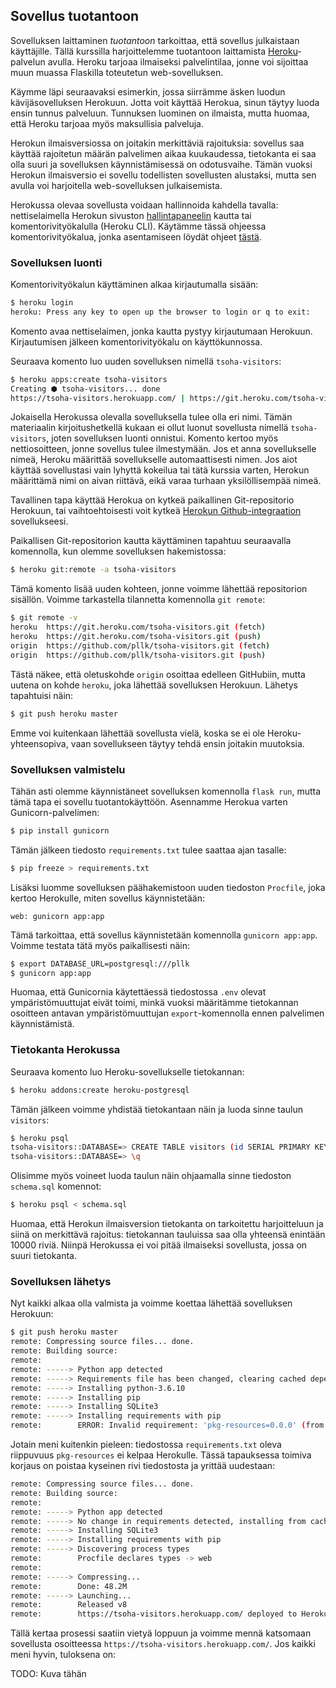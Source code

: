 ## Sovellus tuotantoon

Sovelluksen laittaminen _tuotantoon_ tarkoittaa, että sovellus julkaistaan käyttäjille. Tällä kurssilla harjoittelemme tuotantoon laittamista [Heroku](https://heroku.com/)-palvelun avulla. Heroku tarjoaa ilmaiseksi palvelintilaa, jonne voi sijoittaa muun muassa Flaskilla toteutetun web-sovelluksen.

Käymme läpi seuraavaksi esimerkin, jossa siirrämme äsken luodun kävijäsovelluksen Herokuun. Jotta voit käyttää Herokua, sinun täytyy luoda ensin tunnus palveluun. Tunnuksen luominen on ilmaista, mutta huomaa, että Heroku tarjoaa myös maksullisia palveluja.

Herokun ilmaisversiossa on joitakin merkittäviä rajoituksia: sovellus saa käyttää rajoitetun määrän palvelimen aikaa kuukaudessa, tietokanta ei saa olla suuri ja sovelluksen käynnistämisessä on odotusvaihe. Tämän vuoksi Herokun ilmaisversio ei sovellu todellisten sovellusten alustaksi, mutta sen avulla voi harjoitella web-sovelluksen julkaisemista.

Herokussa olevaa sovellusta voidaan hallinnoida kahdella tavalla: nettiselaimella Herokun sivuston [hallintapaneelin](https://dashboard.heroku.com/) kautta tai komentorivityökalulla (Heroku CLI). Käytämme tässä ohjeessa komentorivityökalua, jonka asentamiseen löydät ohjeet [tästä](https://devcenter.heroku.com/articles/heroku-cli).

### Sovelluksen luonti

Komentorivityökalun käyttäminen alkaa kirjautumalla sisään:

```bash
$ heroku login
heroku: Press any key to open up the browser to login or q to exit:
```

Komento avaa nettiselaimen, jonka kautta pystyy kirjautumaan Herokuun. Kirjautumisen jälkeen komentorivityökalu on käyttökunnossa.

Seuraava komento luo uuden sovelluksen nimellä `tsoha-visitors`:

```bash
$ heroku apps:create tsoha-visitors
Creating ⬢ tsoha-visitors... done
https://tsoha-visitors.herokuapp.com/ | https://git.heroku.com/tsoha-visitors.git
```

Jokaisella Herokussa olevalla sovelluksella tulee olla eri nimi. Tämän materiaalin kirjoitushetkellä kukaan ei ollut luonut sovellusta nimellä `tsoha-visitors`, joten sovelluksen luonti onnistui. Komento kertoo myös nettiosoitteen, jonne sovellus tulee ilmestymään. Jos et anna sovellukselle nimeä, Heroku määrittää sovellukselle automaattisesti nimen. Jos aiot käyttää sovellustasi vain lyhyttä kokeilua tai tätä kurssia varten, Herokun määrittämä nimi on aivan riittävä, eikä varaa turhaan yksilöllisempää nimeä.

Tavallinen tapa käyttää Herokua on kytkeä paikallinen Git-repositorio Herokuun, tai vaihtoehtoisesti voit kytkeä [Herokun Github-integraation](https://devcenter.heroku.com/articles/github-integration) sovellukseesi.

Paikallisen Git-repositorion kautta käyttäminen tapahtuu seuraavalla komennolla, kun olemme sovelluksen hakemistossa:

```bash
$ heroku git:remote -a tsoha-visitors
```

Tämä komento lisää uuden kohteen, jonne voimme lähettää repositorion sisällön. Voimme tarkastella tilannetta komennolla `git remote`:

```bash
$ git remote -v
heroku	https://git.heroku.com/tsoha-visitors.git (fetch)
heroku	https://git.heroku.com/tsoha-visitors.git (push)
origin	https://github.com/pllk/tsoha-visitors.git (fetch)
origin	https://github.com/pllk/tsoha-visitors.git (push)
```

Tästä näkee, että oletuskohde `origin` osoittaa edelleen GitHubiin, mutta uutena on kohde `heroku`, joka lähettää sovelluksen Herokuun. Lähetys tapahtuisi näin:

```bash
$ git push heroku master
```

Emme voi kuitenkaan lähettää sovellusta vielä, koska se ei ole Heroku-yhteensopiva, vaan sovellukseen täytyy tehdä ensin joitakin muutoksia.

### Sovelluksen valmistelu

Tähän asti olemme käynnistäneet sovelluksen komennolla `flask run`, mutta tämä tapa ei sovellu tuotantokäyttöön. Asennamme Herokua varten Gunicorn-palvelimen:

```bash
$ pip install gunicorn
```

Tämän jälkeen tiedosto `requirements.txt` tulee saattaa ajan tasalle:

```bash
$ pip freeze > requirements.txt
```

Lisäksi luomme sovelluksen päähakemistoon uuden tiedoston `Procfile`, joka kertoo Herokulle, miten sovellus käynnistetään:

```
web: gunicorn app:app
```

Tämä tarkoittaa, että sovellus käynnistetään komennolla `gunicorn app:app`. Voimme testata tätä myös paikallisesti näin:

```bash
$ export DATABASE_URL=postgresql:///pllk
$ gunicorn app:app
```

Huomaa, että Gunicornia käytettäessä tiedostossa `.env` olevat ympäristömuuttujat eivät toimi, minkä vuoksi määritämme tietokannan osoitteen antavan ympäristömuuttujan `export`-komennolla ennen palvelimen käynnistämistä.

### Tietokanta Herokussa

Seuraava komento luo Heroku-sovellukselle tietokannan:

```bash
$ heroku addons:create heroku-postgresql
```

Tämän jälkeen voimme yhdistää tietokantaan näin ja luoda sinne taulun `visitors`:

```bash
$ heroku psql
tsoha-visitors::DATABASE=> CREATE TABLE visitors (id SERIAL PRIMARY KEY, time TIMESTAMP);
tsoha-visitors::DATABASE=> \q
```

Olisimme myös voineet luoda taulun näin ohjaamalla sinne tiedoston `schema.sql` komennot:

```bash
$ heroku psql < schema.sql
```

Huomaa, että Herokun ilmaisversion tietokanta on tarkoitettu harjoitteluun ja siinä on merkittävä rajoitus: tietokannan tauluissa saa olla yhteensä enintään 10000 riviä. Niinpä Herokussa ei voi pitää ilmaiseksi sovellusta, jossa on suuri tietokanta.

### Sovelluksen lähetys

Nyt kaikki alkaa olla valmista ja voimme koettaa lähettää sovelluksen Herokuun:

```bash
$ git push heroku master
remote: Compressing source files... done.
remote: Building source:
remote: 
remote: -----> Python app detected
remote: -----> Requirements file has been changed, clearing cached dependencies
remote: -----> Installing python-3.6.10
remote: -----> Installing pip
remote: -----> Installing SQLite3
remote: -----> Installing requirements with pip
remote:        ERROR: Invalid requirement: 'pkg-resources=0.0.0' (from line 8 of /tmp/build_b6f49f8f28a88afca0c79ce857e4849b/requirements.txt)
```

Jotain meni kuitenkin pieleen: tiedostossa `requirements.txt` oleva riippuvuus `pkg-resources` ei kelpaa Herokulle. Tässä tapauksessa toimiva korjaus on poistaa kyseinen rivi tiedostosta ja yrittää uudestaan:

```bash
remote: Compressing source files... done.
remote: Building source:
remote: 
remote: -----> Python app detected
remote: -----> No change in requirements detected, installing from cache
remote: -----> Installing SQLite3
remote: -----> Installing requirements with pip
remote: -----> Discovering process types
remote:        Procfile declares types -> web
remote: 
remote: -----> Compressing...
remote:        Done: 48.2M
remote: -----> Launching...
remote:        Released v8
remote:        https://tsoha-visitors.herokuapp.com/ deployed to Heroku
```

Tällä kertaa prosessi saatiin vietyä loppuun ja voimme mennä katsomaan sovellusta osoitteessa `https://tsoha-visitors.herokuapp.com/`. Jos kaikki meni hyvin, tuloksena on:

TODO: Kuva tähän
